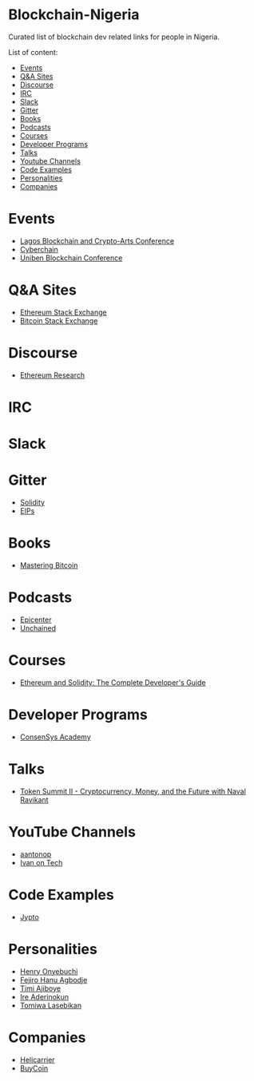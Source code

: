 # Blockchain-Nigeria
Curated list of blockchain dev related links for people in Nigeria. 

List of content:
- [Events](#events)
- [Q&A Sites](#qa-site)
- [Discourse](#discourse)
- [IRC](#irc)
- [Slack](#slack)
- [Gitter](#gitter)
- [Books](#books)
- [Podcasts](#podcasts)
- [Courses](#courses)
- [Developer Programs](#developer-programs)
- [Talks](#talks)
- [Youtube Channels](#youtube-channels)
- [Code Examples](#code-examples)
- [Personalities](#personalities)
- [Companies](#companies)

# <a name="events">Events</a>
* [Lagos Blockchain and Crypto-Arts Conference](https://blockchainnigeria.group/)
* [Cyberchain](https://www.eventbrite.com/o/cyberchain-17641888778)
* [Uniben Blockchain Conference](https://twitter.com/unibencrypto)

# <a name="qa-site">Q&A Sites</a>
* [Ethereum Stack Exchange](https://ethereum.stackexchange.com/)
* [Bitcoin Stack Exchange](https://bitcoin.stackexchange.com/)

# <a name="discourse">Discourse</a>
* [Ethereum Research](https://ethresear.ch/)

# <a name="irc">IRC</a>

# <a name="slack">Slack</a>

# <a name="gitter">Gitter</a>
* [Solidity](https://gitter.im/ethereum/solidity)
* [EIPs](https://gitter.im/ethereum/EIPs)

# <a name="books">Books</a>
* [Mastering Bitcoin](https://www.amazon.com/gp/product/1491954388/ref=dbs_a_def_rwt_bibl_vppi_i0)

# <a name="podcasts">Podcasts</a>
* [Epicenter](https://itunes.apple.com/us/podcast/epicenter-podcast-on-blockchain-ethereum-bitcoin-distributed/id792338939)
* [Unchained](https://itunes.apple.com/us/podcast/unchained-big-ideas-from-worlds-blockchain-cryptocurrency/id1123922160)

# <a name="courses">Courses</a>
* [Ethereum and Solidity: The Complete Developer's Guide](https://www.udemy.com/ethereum-and-solidity-the-complete-developers-guide)

# <a name="developer-programs">Developer Programs</a>
* [ConsenSys Academy](https://consensys.net/academy/)

# <a name="talks">Talks</a>
* [Token Summit II - Cryptocurrency, Money, and the Future with Naval Ravikant](https://www.youtube.com/watch?v=few99D5WnRg)

# <a name="youtube-channels">YouTube Channels</a>
* [aantonop](https://www.youtube.com/channel/UCJWCJCWOxBYSi5DhCieLOLQ)
* [Ivan on Tech](https://www.youtube.com/user/LiljeqvistIvan)

# <a name="code-examples">Code Examples</a>
* [Jypto](https://jypto.co)

# <a name="personalities">Personalities</a>
* [Henry Onyebuchi]()
* [Fejiro Hanu Agbodje]()
* [Timi Ajiboye]()
* [Ire Aderinokun]()
* [Tomiwa Lasebikan]()

# <a name="companies">Companies</a>
* [Helicarrier](https://helicarrier.studio/)
* [BuyCoin](https://buycoins.africa/)

